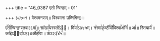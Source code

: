 +++
title = "46_0387 एतो न्विन्द्रम् - 01"

+++
३८७-१। वैश्वमनसम्॥ विश्वमना उष्णिगिन्द्रः॥

ए꣥꣯तो꣯न्विन्द्रꣳस्तवाऽ६मा꣥॥ सा꣡खा꣢꣯यस्स्तो꣡ऽ२᳐। मि꣣या꣢ऽ३४५म्। न꣡रमा꣯कृ꣢ष्टी꣡꣯र्यो꣯विश्वा꣢꣯अ꣡भि꣢॥ आ꣡॥ स्तियाये꣢॥ का꣡ईऽ२᳐दा꣣ऽ२३४औ꣥꣯हो꣯वा॥ ऊ꣣ऽ२३꣡४꣡५꣡॥